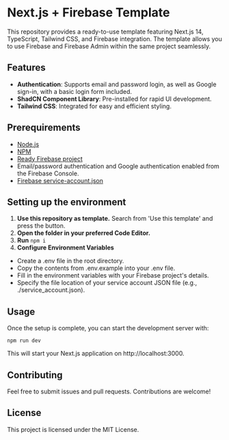 # Next.js + Firebase Template

This repository provides a ready-to-use template featuring Next.js 14, TypeScript, Tailwind CSS, and Firebase integration. The template allows you to use Firebase and Firebase Admin within the same project seamlessly.

## Features

- **Authentication**: Supports email and password login, as well as Google sign-in, with a basic login form included.
- **ShadCN Component Library**: Pre-installed for rapid UI development.
- **Tailwind CSS**: Integrated for easy and efficient styling.

## Prerequirements

- [Node.js](https://docs.npmjs.com/downloading-and-installing-node-js-and-npm/)
- [NPM](https://docs.npmjs.com/downloading-and-installing-node-js-and-npm/)
- [Ready Firebase project](https://firebase.google.com/docs/web/setup)
- Email/password authentication and Google authentication enabled from the Firebase Console.
- [Firebase service-account.json](https://firebase.google.com/support/guides/service-accounts)

## Setting up the environment

1. **Use this repository as template.** Search from 'Use this template' and press the button.
2. **Open the folder in your preferred Code Editor.**
3. **Run** `npm i`
4. **Configure Environment Variables**

- Create a .env file in the root directory.
- Copy the contents from .env.example into your .env file.
- Fill in the environment variables with your Firebase project's details.
- Specify the file location of your service account JSON file (e.g., ./service_account.json).

## Usage

Once the setup is complete, you can start the development server with:

`npm run dev`

This will start your Next.js application on http://localhost:3000.

## Contributing

Feel free to submit issues and pull requests. Contributions are welcome!

## License

This project is licensed under the MIT License.
